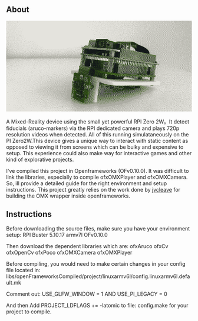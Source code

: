 
## About

![mrpi](./mrp2.png)

A Mixed-Reality device using the small yet powerful RPI Zero 2W。It detect fiducials (aruco-markers) via the RPI dedicated camera and plays 720p resolution videos when detected. All of this running simulataneously on the PI Zero2W.This device gives a unique way to interact with static content as opposed to viewing it from screens which can be bulky and expensive to setup. This experience could also make way for interactive games and other kind of explorative projects.

I've compiled this project in Openframeworks (OFv0.10.0). It was difficult to link the libraries, especially to compile ofxOMXPlayer and ofxOMXCamera. So, ill provide a detailed guide for the right environment and setup instructions. This project greatly relies on the work done by [jvcleave](https://github.com/jvcleave/ofxOMXCamera) for building the OMX wrapper inside openframeworks. 

## Instructions 
Before downloading the source files, make sure you have your environment setup:
RPI Buster 5.10.17 armv7l
OFv0.10.0

Then download the dependent libraries which are:
ofxAruco
ofxCv
ofxOpenCv
ofxPoco
ofxOMXCamera
ofxOMXPlayer

Before compiling, you would need to make certain changes in your config file located in:
libs/openFrameworksCompiled/project/linuxarmv6l/config.linuxarmv6l.default.mk

Comment out: USE_GLFW_WINDOW = 1 AND USE_PI_LEGACY = 0

And then Add PROJECT_LDFLAGS += -latomic to file: config.make for your project to compile.




